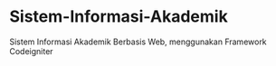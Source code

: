 # Sistem-Informasi-Akademik
Sistem Informasi Akademik Berbasis Web, menggunakan Framework Codeigniter
